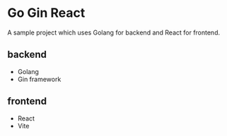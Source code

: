 # Go Gin React

A sample project which uses Golang for backend and React for frontend.


## backend

- Golang
- Gin framework


## frontend

- React
- Vite
